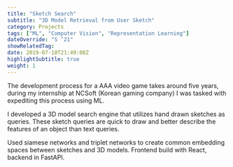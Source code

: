```yaml
---
title: "Sketch Search"
subtitle: "3D Model Retrieval from User Sketch"
category: Projects
tags: ["ML", "Computer Vision", "Representation Learning"]
dateOverride: "S ’21"
showRelatedTag: 
date: 2019-07-10T21:49:08Z
highlightSubtitle: true
weight: 1
---
```


The development process for a AAA video game takes around five years, during my internship at NCSoft (Korean gaming company) I was tasked with expediting this process using ML.  

I developed a 3D model search engine that utilizes hand drawn sketches as queries. These sketch queries are quick to draw and better describe the features of an object than text queries.  

Used siamese networks and triplet networks to create common embedding spaces between sketches and 3D models. Frontend build with React, backend in FastAPI.